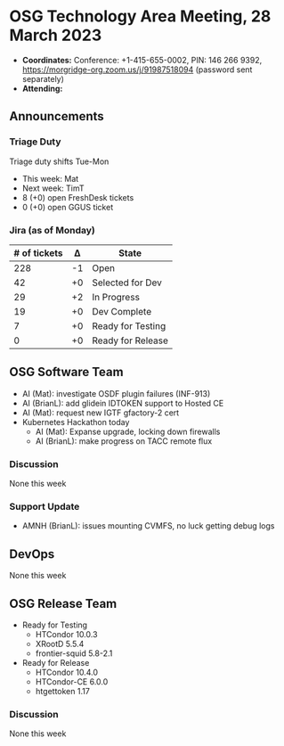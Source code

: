 # OSG Technology Area Meeting, 28 March 2023

-   **Coordinates:** Conference: +1-415-655-0002, PIN: 146 266 9392,
    <https://morgridge-org.zoom.us/j/91987518094> (password sent separately)
-   **Attending:**

## Announcements

### Triage Duty

Triage duty shifts Tue-Mon

-   This week: Mat
-   Next week: TimT
-   8 (+0) open FreshDesk tickets
-   0 (+0) open GGUS ticket

### Jira (as of Monday)

| # of tickets | &Delta; | State             |
|--------------|---------|-------------------|
| 228          | -1      | Open              |
| 42           | +0      | Selected for Dev  |
| 29           | +2      | In Progress       |
| 19           | +0      | Dev Complete      |
| 7            | +0      | Ready for Testing |
| 0            | +0      | Ready for Release |

## OSG Software Team

-   AI (Mat): investigate OSDF plugin failures (INF-913)
-   AI (BrianL): add glidein IDTOKEN support to Hosted CE
-   AI (Mat): request new IGTF gfactory-2 cert
-   Kubernetes Hackathon today
    -   AI (Mat): Expanse upgrade, locking down firewalls
    -   AI (BrianL): make progress on TACC remote flux

### Discussion

None this week

### Support Update

-   AMNH (BrianL): issues mounting CVMFS, no luck getting debug logs

## DevOps

None this week

## OSG Release Team

-   Ready for Testing
    -   HTCondor 10.0.3
    -   XRootD 5.5.4
    -   frontier-squid 5.8-2.1
-   Ready for Release
    -   HTCondor 10.4.0
    -   HTCondor-CE 6.0.0
    -   htgettoken 1.17

### Discussion

None this week

